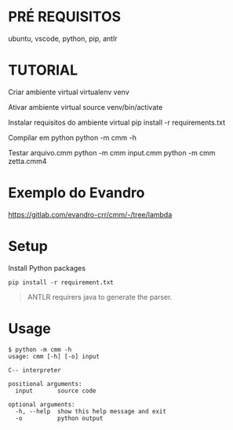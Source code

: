 ﻿# PRÉ REQUISITOS
ubuntu, vscode, python, pip, antlr

# TUTORIAL

Criar ambiente virtual
virtualenv venv

Ativar ambiente virtual
source venv/bin/activate

Instalar requisitos do ambiente virtual
pip install -r requirements.txt

Compilar em python
python -m cmm -h

Testar arquivo.cmm
python -m cmm input.cmm
python -m cmm zetta.cmm4

# Exemplo do Evandro

https://gitlab.com/evandro-crr/cmm/-/tree/lambda

# Setup 

Install Python packages
```shell
pip install -r requirement.txt
```

> ANTLR requirers java to generate the parser.

# Usage

```shell
$ python -m cmm -h
usage: cmm [-h] [-o] input

C-- interpreter

positional arguments:
  input       source code

optional arguments:
  -h, --help  show this help message and exit
  -o          python output
```
